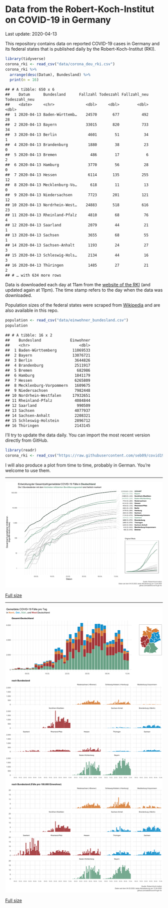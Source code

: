 Data from the Robert-Koch-Institut on COVID-19 in Germany
================
Last update: 2020-04-13

This repository contains data on reported COVID-19 cases in Germany and
its federal states that is published daily by the Robert-Koch-Institut
(RKI).

``` r
library(tidyverse)
corona_rki <- read_csv("data/corona_deu_rki.csv")
corona_rki %>% 
  arrange(desc(Datum), Bundesland) %>% 
  print(n = 16)
```

    ## # A tibble: 650 x 6
    ##    Datum      Bundesland      Fallzahl Todeszahl Fallzahl_neu Todeszahl_neu
    ##    <date>     <chr>              <dbl>     <dbl>        <dbl>         <dbl>
    ##  1 2020-04-13 Baden-Württemb…    24570       677          492            28
    ##  2 2020-04-13 Bayern             33015       820          733            34
    ##  3 2020-04-13 Berlin              4601        51           34             1
    ##  4 2020-04-13 Brandenburg         1880        38           23             0
    ##  5 2020-04-13 Bremen               486        17            6             2
    ##  6 2020-04-13 Hamburg             3770        56           28             0
    ##  7 2020-04-13 Hessen              6114       135          255            12
    ##  8 2020-04-13 Mecklenburg-Vo…      618        11           13             0
    ##  9 2020-04-13 Niedersachsen       7723       201          121            12
    ## 10 2020-04-13 Nordrhein-West…    24883       518          616            23
    ## 11 2020-04-13 Rheinland-Pfalz     4810        68           76             4
    ## 12 2020-04-13 Saarland            2079        44           21             1
    ## 13 2020-04-13 Sachsen             3655        68           55             1
    ## 14 2020-04-13 Sachsen-Anhalt      1193        24           27             3
    ## 15 2020-04-13 Schleswig-Hols…     2134        44           16             3
    ## 16 2020-04-13 Thüringen           1485        27           21             2
    ## # … with 634 more rows

Data is downloaded each day at 11am from the [website of the
RKI](https://www.rki.de/DE/Content/InfAZ/N/Neuartiges_Coronavirus/Fallzahlen.html)
(and updated again at 11pm). The time stamp refers to the day when the
data was downloaded.

Population sizes of the federal states were scraped from
[Wikipedia](https://de.wikipedia.org/wiki/Liste_der_deutschen_Bundesl%C3%A4nder_nach_Bev%C3%B6lkerung)
and are also available in this repo.

``` r
population <- read_csv("data/einwohner_bundesland.csv")
population
```

    ## # A tibble: 16 x 2
    ##    Bundesland             Einwohner
    ##    <chr>                      <dbl>
    ##  1 Baden-Württemberg       11069533
    ##  2 Bayern                  13076721
    ##  3 Berlin                   3644826
    ##  4 Brandenburg              2511917
    ##  5 Bremen                    682986
    ##  6 Hamburg                  1841179
    ##  7 Hessen                   6265809
    ##  8 Mecklenburg-Vorpommern   1609675
    ##  9 Niedersachsen            7982448
    ## 10 Nordrhein-Westfalen     17932651
    ## 11 Rheinland-Pfalz          4084844
    ## 12 Saarland                  990509
    ## 13 Sachsen                  4077937
    ## 14 Sachsen-Anhalt           2208321
    ## 15 Schleswig-Holstein       2896712
    ## 16 Thüringen                2143145

I’ll try to update the data daily. You can import the most recent
version directly from GitHub.

``` r
library(readr)
corona_rki <- read_csv("https://raw.githubusercontent.com/seb09/covid19-ger-rki/master/data/corona_deu_rki.csv")
```

I will also produce a plot from time to time, probably in German. You’re
welcome to use them.

-----

<img src="plots/covid19-deu-rki-entwicklung.png">

[Full
size](https://github.com/seb09/covid19-ger-rki/raw/master/plots/covid19-deu-rki-entwicklung.png)

-----

<img src="plots/covid19-deu-rki-faelle-pro-tag.png">

[Full
size](https://github.com/seb09/covid19-ger-rki/raw/master/plots/cplots/covid19-deu-rki-faelle-pro-tag.png)
